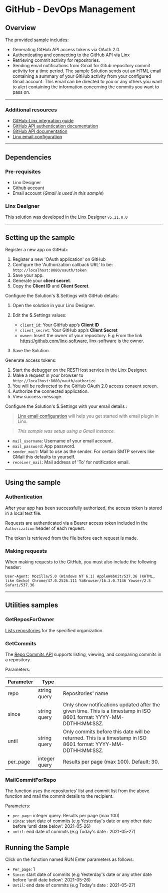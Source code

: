 # GitHub - DevOps Management

## Overview

The provided sample includes:

- Generating GitHub API access tokens via OAuth 2.0.
- Authenticating and connecting to the GitHub API via Linx
- Retrieving commit activity for repositories.
- Sending email notifications from Gmail for Gitub repository commit activity for a time period. The sample Solution sends out an HTML email containing a summary of your GitHub activity from your configured Gmail account. This email can be directed to you or any others you want to alert containing the information concerning the commits you want to pass on.


---

### Additional resources

- [GitHub-Linx integration guide](https://community.linx.software/community/t/oauth-2-0-authentication-github-example/487)
- [GitHub API authentication documentation](https://docs.github.com/en/rest)
- [GitHub API documentation](https://docs.github.com/en/rest/reference/repos#list-organization-repositories)
- [Linx email configuration](https://linx.software/docs/reference/plugins/email/content/sendemail/)

---

## Dependencies

### Pre-requisites

- Linx Designer
- Github account
- Email account (*Gmail is used in this sample*)

### Linx Designer

This solution was developed in the Linx Designer `v5.21.0.0`

---

## Setting up the sample

Register a new app on GitHub:

1. Register a new 'OAuth application' on GitHub
1. Configure the 'Authorization callback URL' to be: `http://localhost:8080/oauth/token`
1. Save your app.
1. Generate your **client secret**.
1. Copy the **Client ID** and **Client Secret**.

Configure the Solution's $.Settings with GitHub details:

1. Open the solution in your Linx Designer.
1. Edit the $.Settings values:

   - `client_id`: Your GitHub app’s **Client ID**
   - `client_secret`: Your GitHub app’s **Client Secret**
   - `owner`: Insert the owner of your repository. E.g From the link https://github.com/linx-software, linx-software is the owner.

1. Save the Solution.

Generate access tokens:

1. Start the debugger on the RESTHost service in the Linx Designer.
2. Make a request in your browser to `http://localhost:8080/oauth/authorize`
3. You will be redirected to the GitHub OAuth 2.0 access consent screen.
4. Authorize the connected application.
5. View success message.

Configure the Solution's $.Settings with your email details :

> [Linx email configuration](https://linx.software/docs/reference/plugins/email/content/sendemail/) will help you get started with email plugin in Linx.

> _This sample was setup using a Gmail instance._

- `mail_username`: Username of your email account.
- `mail_password`: App password.
- `sender_mail`: Mail to use as the sender. For certain SMTP servers like GMail this defaults to yourself.
- `receiver_mail`: Mail address of 'To' for notification email.

---


## Using the sample

### Authentication

After your app has been successfully authorized, the access token is stored in a local text file.

Requests are authenticated via a Bearer access token included in the `Authorization` header of each request.

The token is retrieved from the file before each request is made.

### Making requests

When making requests to the GitHub, you must also include the following header:

```http
User-Agent: Mozilla/5.0 (Windows NT 6.1) AppleWebKit/537.36 (KHTML, like Gecko) Chrome/47.0.2526.111 YaBrowser/16.3.0.7146 Yowser/2.5 Safari/537.36
```

---

## Utilities samples

### GetReposForOwner

[Lists repositories](https://docs.github.com/en/rest/reference/repos#list-organization-repositories) for the specified organization.

### GetCommits

The [Repo Commits API](https://docs.github.com/en/rest/reference/repos#list-commits) supports listing, viewing, and comparing commits in a repository.

Parameters:

| Parameter | Type          |                                                                                                                     |
| --------- | ------------- | ------------------------------------------------------------------------------------------------------------------- |
| repo      | string query  | Repositories' name                                                                                                  |
| since     | string query  | Only show notifications updated after the given time. This is a timestamp in ISO 8601 format: YYYY-MM-DDTHH:MM:SSZ. |
| until     | string query  | Only commits before this date will be returned. This is a timestamp in ISO 8601 format: YYYY-MM-DDTHH:MM:SSZ.       |
| per_page  | integer query | Results per page (max 100). Default: 30.                                                                            |

### MailCommitForRepo

The function uses the repositories' list and commit list from the above function and mail the commit details to the recipient.

Parameters:

- `per_page`: integer query. Results per page (max 100)
- `since`: start date of commits (e.g Yesterday's date or any other date before ‘until date below’: 2021-05-26)
- `until`: end date of commits (e.g Today's date : 2021-05-27)

## Running the Sample

Click on the function named RUN
Enter parameters as follows:

- `Per_page`: 1
- `Since`: start date of commits (e.g Yesterday's date or any other date before ‘until date below’: 2021-05-26)
- `Until`: end date of commits (e.g Today's date : 2021-05-27)
